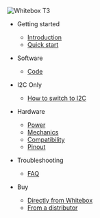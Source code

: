 ![Whitebox T3](_media/whitebox_t3_drawing.png)

* Getting started
  * [Introduction](/)
  * [<i class="fas fa-angle-double-right"></i> Quick start](quickstart.md)

* Software
  * [<i class="fas fa-code"></i> Code](code.md)

* I2C Only
  * [<i class="fas fa-code-branch"></i> How to switch to I2C](protocols.md)

* Hardware
  * [<i class="fas fa-bolt"></i> Power](power.md)
  * [<i class="fas fa-ruler-combined"></i> Mechanics](mechanics.md)
  * [<i class="fas fa-puzzle-piece"></i> Compatibility](compatibility.md)
  * [<i class="fas fa-microchip"></i> Pinout](pinout.md)

* Troubleshooting
  * [<i class="fas fa-question-circle"></i> FAQ](faq.md)

* Buy
  * [<i class="fas fa-shopping-cart"></i> Directly from Whitebox](https://www.whiteboxes.ch/shop/whitebox-t3-for-raspberry-pi/)
  * [<i class="fas fa-globe-americas"></i> From a distributor](https://www.whiteboxes.ch/distributors)
